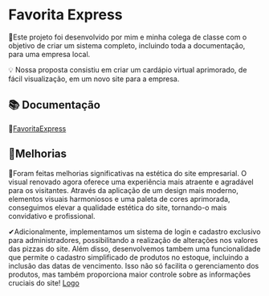 
# Favorita Express

📌Este projeto foi desenvolvido por mim e minha colega de classe com o objetivo de criar um sistema completo, incluindo toda a documentação, para uma empresa local.

💡 Nossa proposta consistiu em criar um cardápio virtual aprimorado, de fácil visualização, em um novo site para a empresa.

## 📚 Documentação

📄[FavoritaExpress](https://erratic-beet-0ba.notion.site/Documenta-o-Projeto-Pizzaria-fb75e3bc2ed4488aaaea4bc4ab36a81a?pvs=4)


## 🚀Melhorias

📌Foram feitas melhorias significativas na estética do site empresarial. O visual renovado agora oferece uma experiência mais atraente e agradável para os visitantes. Através da aplicação de um design mais moderno, elementos visuais harmoniosos e uma paleta de cores aprimorada, conseguimos elevar a qualidade estética do site, tornando-o mais convidativo e profissional. 

✔Adicionalmente, implementamos um sistema de login e cadastro exclusivo para administradores, possibilitando a realização de alterações nos valores das pizzas do site. Além disso, desenvolvemos tambem uma funcionalidade que permite o cadastro simplificado de produtos no estoque, incluindo a inclusão das datas de vencimento. Isso não só facilita o gerenciamento dos produtos, mas também proporciona maior controle sobre as informações cruciais do site! [Logo](https://favoritaexpress.com.br/imagens/logo_fav_branca500px.png)

